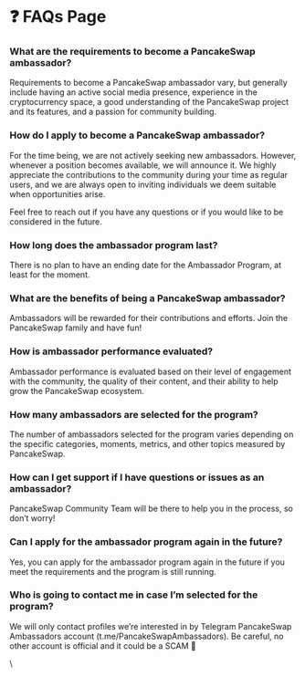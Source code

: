 # ❓ FAQs Page

### **What are the requirements to become a PancakeSwap ambassador?**

Requirements to become a PancakeSwap ambassador vary, but generally include having an active social media presence, experience in the cryptocurrency space, a good understanding of the PancakeSwap project and its features, and a passion for community building.

### **How do I apply to become a PancakeSwap ambassador?**

For the time being, we are not actively seeking new ambassadors. However, whenever a position becomes available, we will announce it. We highly appreciate the contributions to the community during your time as regular users, and we are always open to inviting individuals we deem suitable when opportunities arise.&#x20;

Feel free to reach out if you have any questions or if you would like to be considered in the future.

### **How long does the ambassador program last?**

There is no plan to have an ending date for the Ambassador Program, at least for the moment.&#x20;

### &#x20;**What are the benefits of being a PancakeSwap ambassador?**

Ambassadors will be rewarded for their contributions and efforts. Join the PancakeSwap family and have fun!

### **How is ambassador performance evaluated?**

Ambassador performance is evaluated based on their level of engagement with the community, the quality of their content, and their ability to help grow the PancakeSwap ecosystem.



### **How many ambassadors are selected for the program?**

The number of ambassadors selected for the program varies depending on the specific categories, moments, metrics, and other topics measured by PancakeSwap.

### &#x20;**How can I get support if I have questions or issues as an ambassador?**

PancakeSwap Community Team will be there to help you in the process, so don’t worry!&#x20;

### &#x20;**Can I apply for the ambassador program again in the future?**

Yes, you can apply for the ambassador program again in the future if you meet the requirements and the program is still running.

### &#x20;**Who is going to contact me in case I’m selected for the program?**&#x20;

We will only contact profiles we’re interested in by Telegram PancakeSwap Ambassadors account (t.me/PancakeSwapAmbassadors). Be careful, no other account is official and it could be a SCAM 🚨

\
